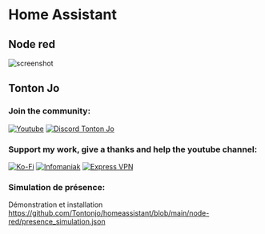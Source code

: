 # Home Assistant
## Node red

![screenshot](https://i.ibb.co/Tr3rbw0/Screenshot-2022-12-29-101432.png)  

## Tonton Jo  
### Join the community:
[![Youtube](https://badgen.net/badge/Youtube/Subscribe)](http://youtube.com/channel/UCnED3K6K5FDUp-x_8rwpsZw?sub_confirmation=1)
[![Discord Tonton Jo](https://badgen.net/discord/members/h6UcpwfGuJ?label=Discord%20Tonton%20Jo%20&icon=discord)](https://discord.gg/h6UcpwfGuJ)
### Support my work, give a thanks and help the youtube channel:
[![Ko-Fi](https://badgen.net/badge/Buy%20me%20a%20Coffee/Link?icon=buymeacoffee)](https://ko-fi.com/tontonjo)
[![Infomaniak](https://badgen.net/badge/Infomaniak/Affiliated%20link?icon=K)](https://www.infomaniak.com/goto/fr/home?utm_term=6151f412daf35)
[![Express VPN](https://badgen.net/badge/Express%20VPN/Affiliated%20link?icon=K)](https://www.xvuslink.com/?a_fid=TontonJo)  

### Simulation de présence:
Démonstration et installation
https://github.com/Tontonjo/homeassistant/blob/main/node-red/presence_simulation.json
